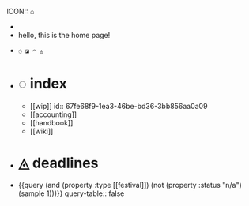ICON:: ⌂

-
- hello, this is the home page!
- ```
  ◌ ◪ ◠ ◬
  ```
- # ◌ index
	- [[wip]]
	  id:: 67fe68f9-1ea3-46be-bd36-3bb856aa0a09
	- [[accounting]]
	- [[handbook]]
	- [[wiki]]
- # ◬ deadlines
- {{query (and (property :type [[festival]]) (not (property :status "n/a") (sample 1)))}}
  query-table:: false